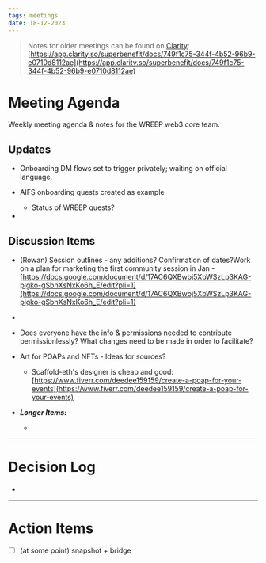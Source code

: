 ```yaml
---
tags: meetings
date: 18-12-2023
---
```


> Notes for older meetings can be found on [Clarity](https://app.clarity.so/superbenefit/docs/749f1c75-344f-4b52-96b9-e0710d8112ae):
> [https://app.clarity.so/superbenefit/docs/749f1c75-344f-4b52-96b9-e0710d8112ae](https://app.clarity.so/superbenefit/docs/749f1c75-344f-4b52-96b9-e0710d8112ae)

# Meeting Agenda

Weekly meeting agenda & notes for the WREEP web3 core team.

## Updates

- Onboarding DM flows set to trigger privately; waiting on official language.

- AIFS onboarding quests created as example

  - Status of WREEP quests?

- 

## Discussion Items

- (Rowan) Session outlines - any additions? Confirmation of dates?Work on a plan for marketing the first community session in Jan - [https://docs.google.com/document/d/17AC6QXBwbj5XbWSzLp3KAG-plgko-gSbnXsNxKo6h_E/edit?pli=1](https://docs.google.com/document/d/17AC6QXBwbj5XbWSzLp3KAG-plgko-gSbnXsNxKo6h_E/edit?pli=1)

- 

- Does everyone have the info & permissions needed to contribute permissionlessly? What changes need to be made in order to facilitate?

- Art for POAPs and NFTs - Ideas for sources?

  -  Scaffold-eth's designer is cheap and good: [https://www.fiverr.com/deedee159159/create-a-poap-for-your-events](https://www.fiverr.com/deedee159159/create-a-poap-for-your-events)

- **_Longer Items:_**

  -  

---

# Decision Log

- 

---

# Action Items

- [ ] (at some point) snapshot + bridge